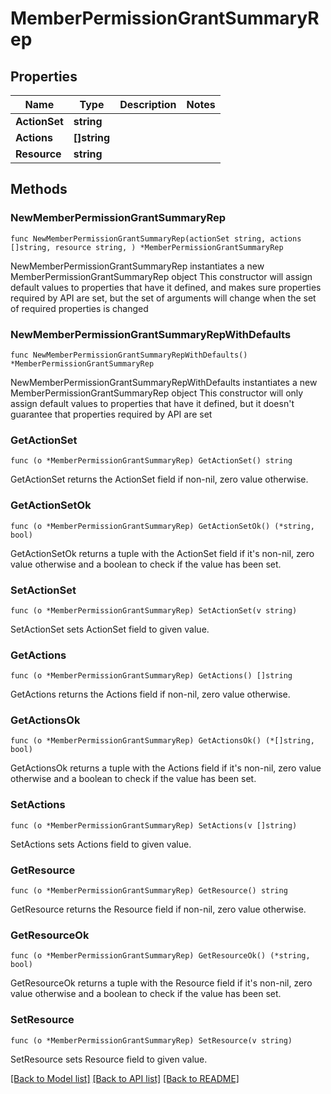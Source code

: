 # MemberPermissionGrantSummaryRep

## Properties

Name | Type | Description | Notes
------------ | ------------- | ------------- | -------------
**ActionSet** | **string** |  | 
**Actions** | **[]string** |  | 
**Resource** | **string** |  | 

## Methods

### NewMemberPermissionGrantSummaryRep

`func NewMemberPermissionGrantSummaryRep(actionSet string, actions []string, resource string, ) *MemberPermissionGrantSummaryRep`

NewMemberPermissionGrantSummaryRep instantiates a new MemberPermissionGrantSummaryRep object
This constructor will assign default values to properties that have it defined,
and makes sure properties required by API are set, but the set of arguments
will change when the set of required properties is changed

### NewMemberPermissionGrantSummaryRepWithDefaults

`func NewMemberPermissionGrantSummaryRepWithDefaults() *MemberPermissionGrantSummaryRep`

NewMemberPermissionGrantSummaryRepWithDefaults instantiates a new MemberPermissionGrantSummaryRep object
This constructor will only assign default values to properties that have it defined,
but it doesn't guarantee that properties required by API are set

### GetActionSet

`func (o *MemberPermissionGrantSummaryRep) GetActionSet() string`

GetActionSet returns the ActionSet field if non-nil, zero value otherwise.

### GetActionSetOk

`func (o *MemberPermissionGrantSummaryRep) GetActionSetOk() (*string, bool)`

GetActionSetOk returns a tuple with the ActionSet field if it's non-nil, zero value otherwise
and a boolean to check if the value has been set.

### SetActionSet

`func (o *MemberPermissionGrantSummaryRep) SetActionSet(v string)`

SetActionSet sets ActionSet field to given value.


### GetActions

`func (o *MemberPermissionGrantSummaryRep) GetActions() []string`

GetActions returns the Actions field if non-nil, zero value otherwise.

### GetActionsOk

`func (o *MemberPermissionGrantSummaryRep) GetActionsOk() (*[]string, bool)`

GetActionsOk returns a tuple with the Actions field if it's non-nil, zero value otherwise
and a boolean to check if the value has been set.

### SetActions

`func (o *MemberPermissionGrantSummaryRep) SetActions(v []string)`

SetActions sets Actions field to given value.


### GetResource

`func (o *MemberPermissionGrantSummaryRep) GetResource() string`

GetResource returns the Resource field if non-nil, zero value otherwise.

### GetResourceOk

`func (o *MemberPermissionGrantSummaryRep) GetResourceOk() (*string, bool)`

GetResourceOk returns a tuple with the Resource field if it's non-nil, zero value otherwise
and a boolean to check if the value has been set.

### SetResource

`func (o *MemberPermissionGrantSummaryRep) SetResource(v string)`

SetResource sets Resource field to given value.



[[Back to Model list]](../README.md#documentation-for-models) [[Back to API list]](../README.md#documentation-for-api-endpoints) [[Back to README]](../README.md)


